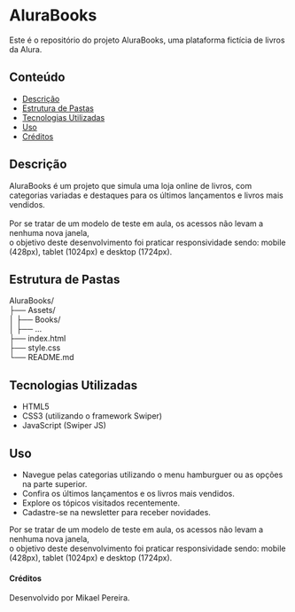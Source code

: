 # AluraBooks

Este é o repositório do projeto AluraBooks, uma plataforma fictícia de livros da Alura.

## Conteúdo

- [Descrição](#descrição)
- [Estrutura de Pastas](#estrutura-de-pastas)
- [Tecnologias Utilizadas](#tecnologias-utilizadas)
- [Uso](#uso)
- [Créditos](#créditos)

## Descrição

AluraBooks é um projeto que simula uma loja online de livros, com categorias variadas e destaques para os últimos lançamentos e livros mais vendidos.
<br>
<br>
Por se tratar de um modelo de teste em aula, os acessos não levam a nenhuma nova janela, <br>
o objetivo deste desenvolvimento foi praticar responsividade sendo: mobile (428px), tablet (1024px) e desktop (1724px).

## Estrutura de Pastas

AluraBooks/ <br>
├── Assets/ <br>
│ ├── Books/ <br>
│ ├── ... <br>
├── index.html <br>
├── style.css <br>
└── README.md <br>

## Tecnologias Utilizadas

- HTML5
- CSS3 (utilizando o framework Swiper)
- JavaScript (Swiper JS)

## Uso
<ul>
<li>Navegue pelas categorias utilizando o menu hamburguer ou as opções na parte superior.</li>
<li>Confira os últimos lançamentos e os livros mais vendidos.</li>
<li>Explore os tópicos visitados recentemente.</li>
<li>Cadastre-se na newsletter para receber novidades.</li>
</ul>
Por se tratar de um modelo de teste em aula, os acessos não levam a nenhuma nova janela, <br>o objetivo deste desenvolvimento foi praticar responsividade sendo: mobile (428px), tablet (1024px) e desktop (1724px).


#### Créditos
Desenvolvido por Mikael Pereira.